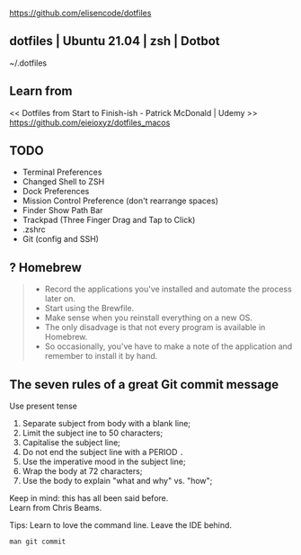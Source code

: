 <https://github.com/elisencode/dotfiles>

## dotfiles | Ubuntu 21.04 | zsh | Dotbot 
~/.dotfiles

## Learn from
<< Dotfiles from Start to Finish-ish - Patrick McDonald | Udemy >>
<https://github.com/eieioxyz/dotfiles_macos>

## TODO
- Terminal Preferences
- Changed Shell to ZSH
- Dock Preferences
- Mission Control Preference (don't rearrange spaces)
- Finder Show Path Bar
- Trackpad (Three Finger Drag and Tap to Click)
- .zshrc
- Git (config and SSH)

## ? Homebrew

> - Record the applications you've installed and automate the process later on.
> - Start using the Brewfile. 
> - Make sense when you reinstall everything on a new OS.
> - The only disadvage is that not every program is available in Homebrew.
> - So occasionally, you've have to make a note of the application and remember to install it by hand.

## The seven rules of a great Git commit message
Use present tense
1. Separate subject from body with a blank line;
2. Limit the subject ine to 50 characters;
3. Capitalise the subject line;
4. Do not end the subject line with a PERIOD `.`
5. Use the imperative mood in the subject line;
6. Wrap the body at 72 characters;
7. Use the body to explain "what and why" vs. "how";

Keep in mind: this has all been said before.<br>
Learn from Chris Beams.<br>

Tips: Learn to love the command line. Leave the IDE behind.

`man git commit`
